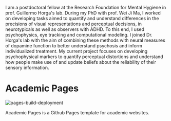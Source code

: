 I am a postdoctoral fellow at the Research Foundation for Mental Hygiene in prof. Guillermo Horga's lab. During my PhD with prof. Wei Ji Ma, I worked on developing tasks aimed to quantify and understand differences in the precisions of visual representations and perceptual decisions, in neurotypicals as well as observers with ADHD. To this end, I used psychophysics, eye tracking and computational modeling. I joined Dr. Horga's lab with the aim of combining these methods with neural measures of dopamine function to better understand psychosis and inform individualized treatment. My current project focuses on developing psychophysical markers to quantify perceptual distortions and understand how people make use of and update beliefs about the reliability of their sensory information.

# Academic Pages

![pages-build-deployment](https://github.com/academicpages/academicpages.github.io/actions/workflows/pages/pages-build-deployment/badge.svg)

Academic Pages is a Github Pages template for academic websites.

